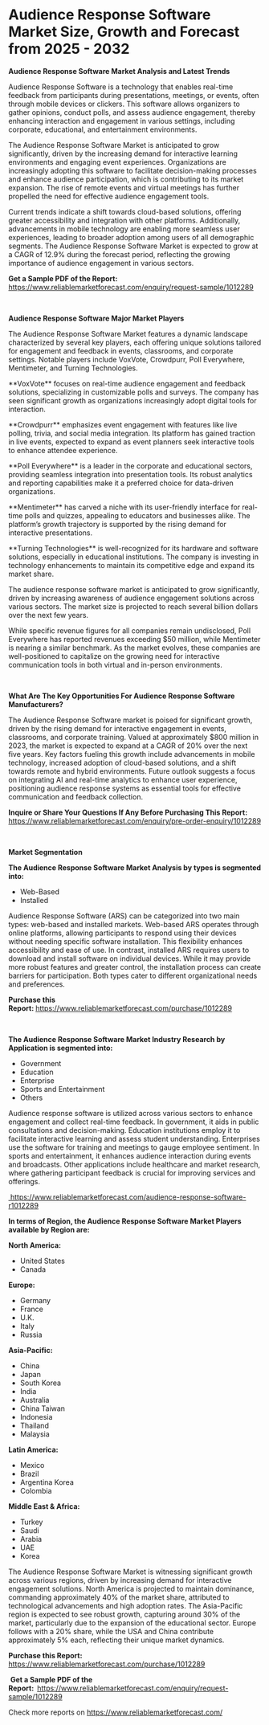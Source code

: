 <p><h1>Audience Response Software Market Size, Growth and Forecast from 2025 - 2032</h1></p><p><strong>Audience Response Software Market Analysis and Latest Trends</strong></p>
<p><p>Audience Response Software is a technology that enables real-time feedback from participants during presentations, meetings, or events, often through mobile devices or clickers. This software allows organizers to gather opinions, conduct polls, and assess audience engagement, thereby enhancing interaction and engagement in various settings, including corporate, educational, and entertainment environments. </p><p>The Audience Response Software Market is anticipated to grow significantly, driven by the increasing demand for interactive learning environments and engaging event experiences. Organizations are increasingly adopting this software to facilitate decision-making processes and enhance audience participation, which is contributing to its market expansion. The rise of remote events and virtual meetings has further propelled the need for effective audience engagement tools.</p><p>Current trends indicate a shift towards cloud-based solutions, offering greater accessibility and integration with other platforms. Additionally, advancements in mobile technology are enabling more seamless user experiences, leading to broader adoption among users of all demographic segments. The Audience Response Software Market is expected to grow at a CAGR of 12.9% during the forecast period, reflecting the growing importance of audience engagement in various sectors.</p></p>
<p><strong>Get a Sample PDF of the Report:&nbsp;</strong> <a href="https://www.reliablemarketforecast.com/enquiry/request-sample/1012289?utm_campaign=2940&utm_medium=2&utm_source=Github&utm_content=ia&utm_term=05032025&utm_id=audience-response-software">https://www.reliablemarketforecast.com/enquiry/request-sample/1012289</a></p>
<p>&nbsp;</p>
<p><strong>Audience Response Software Major Market Players</strong></p>
<p><p>The Audience Response Software Market features a dynamic landscape characterized by several key players, each offering unique solutions tailored for engagement and feedback in events, classrooms, and corporate settings. Notable players include VoxVote, Crowdpurr, Poll Everywhere, Mentimeter, and Turning Technologies.</p><p>**VoxVote** focuses on real-time audience engagement and feedback solutions, specializing in customizable polls and surveys. The company has seen significant growth as organizations increasingly adopt digital tools for interaction. </p><p>**Crowdpurr** emphasizes event engagement with features like live polling, trivia, and social media integration. Its platform has gained traction in live events, expected to expand as event planners seek interactive tools to enhance attendee experience.</p><p>**Poll Everywhere** is a leader in the corporate and educational sectors, providing seamless integration into presentation tools. Its robust analytics and reporting capabilities make it a preferred choice for data-driven organizations. </p><p>**Mentimeter** has carved a niche with its user-friendly interface for real-time polls and quizzes, appealing to educators and businesses alike. The platform’s growth trajectory is supported by the rising demand for interactive presentations.</p><p>**Turning Technologies** is well-recognized for its hardware and software solutions, especially in educational institutions. The company is investing in technology enhancements to maintain its competitive edge and expand its market share.</p><p>The audience response software market is anticipated to grow significantly, driven by increasing awareness of audience engagement solutions across various sectors. The market size is projected to reach several billion dollars over the next few years. </p><p>While specific revenue figures for all companies remain undisclosed, Poll Everywhere has reported revenues exceeding $50 million, while Mentimeter is nearing a similar benchmark. As the market evolves, these companies are well-positioned to capitalize on the growing need for interactive communication tools in both virtual and in-person environments.</p></p>
<p>&nbsp;</p>
<p><strong>What Are The Key Opportunities For Audience Response Software Manufacturers?</strong></p>
<p><p>The Audience Response Software market is poised for significant growth, driven by the rising demand for interactive engagement in events, classrooms, and corporate training. Valued at approximately $800 million in 2023, the market is expected to expand at a CAGR of 20% over the next five years. Key factors fueling this growth include advancements in mobile technology, increased adoption of cloud-based solutions, and a shift towards remote and hybrid environments. Future outlook suggests a focus on integrating AI and real-time analytics to enhance user experience, positioning audience response systems as essential tools for effective communication and feedback collection.</p></p>
<p><strong>Inquire or Share Your Questions If Any Before Purchasing This Report:</strong> <a href="https://www.reliablemarketforecast.com/enquiry/pre-order-enquiry/1012289?utm_campaign=2940&utm_medium=2&utm_source=Github&utm_content=ia&utm_term=05032025&utm_id=audience-response-software">https://www.reliablemarketforecast.com/enquiry/pre-order-enquiry/1012289</a></p>
<p>&nbsp;</p>
<p><strong>Market Segmentation</strong></p>
<p><strong>The Audience Response Software Market Analysis by types is segmented into:</strong></p>
<p><ul><li>Web-Based</li><li>Installed</li></ul></p>
<p><p>Audience Response Software (ARS) can be categorized into two main types: web-based and installed markets. Web-based ARS operates through online platforms, allowing participants to respond using their devices without needing specific software installation. This flexibility enhances accessibility and ease of use. In contrast, installed ARS requires users to download and install software on individual devices. While it may provide more robust features and greater control, the installation process can create barriers for participation. Both types cater to different organizational needs and preferences.</p></p>
<p><strong>Purchase this Report:&nbsp;</strong><a href="https://www.reliablemarketforecast.com/purchase/1012289?utm_campaign=2940&utm_medium=2&utm_source=Github&utm_content=ia&utm_term=05032025&utm_id=audience-response-software">https://www.reliablemarketforecast.com/purchase/1012289</a></p>
<p>&nbsp;</p>
<p><strong>The Audience Response Software Market Industry Research by Application is segmented into:</strong></p>
<p><ul><li>Government</li><li>Education</li><li>Enterprise</li><li>Sports and Entertainment</li><li>Others</li></ul></p>
<p><p>Audience response software is utilized across various sectors to enhance engagement and collect real-time feedback. In government, it aids in public consultations and decision-making. Education institutions employ it to facilitate interactive learning and assess student understanding. Enterprises use the software for training and meetings to gauge employee sentiment. In sports and entertainment, it enhances audience interaction during events and broadcasts. Other applications include healthcare and market research, where gathering participant feedback is crucial for improving services and offerings.</p></p>
<p><a href="https://www.reliablemarketforecast.com/audience-response-software-r1012289?utm_campaign=2940&utm_medium=2&utm_source=Github&utm_content=ia&utm_term=05032025&utm_id=audience-response-software">&nbsp;https://www.reliablemarketforecast.com/audience-response-software-r1012289</a></p>
<p><strong>In terms of Region, the Audience Response Software Market Players available by Region are:</strong></p>
<p>
    <p> <strong> North America: </strong>
        <ul>
            <li>United States</li>
            <li>Canada</li>
        </ul>
        </p> 
    <p> <strong> Europe: </strong>
        <ul>
            <li>Germany</li>
            <li>France</li>
            <li>U.K.</li>
            <li>Italy</li>
            <li>Russia</li>
        </ul>
        </p> 
    <p> <strong> Asia-Pacific: </strong>
        <ul>
            <li>China</li>
            <li>Japan</li>
            <li>South Korea</li>
            <li>India</li>
            <li>Australia</li>
            <li>China Taiwan</li>
            <li>Indonesia</li>
            <li>Thailand</li>
            <li>Malaysia</li>
        </ul>
        </p> 
    <p> <strong> Latin America: </strong>
        <ul>
            <li>Mexico</li>
            <li>Brazil</li>
            <li>Argentina Korea</li>
            <li>Colombia</li>
        </ul>
        </p> 
    <p> <strong> Middle East & Africa: </strong>
        <ul>
            <li>Turkey</li>
            <li>Saudi</li>
            <li>Arabia</li>
            <li>UAE</li>
            <li>Korea</li>
        </ul>
    </p>
    </p>
<p><p>The Audience Response Software Market is witnessing significant growth across various regions, driven by increasing demand for interactive engagement solutions. North America is projected to maintain dominance, commanding approximately 40% of the market share, attributed to technological advancements and high adoption rates. The Asia-Pacific region is expected to see robust growth, capturing around 30% of the market, particularly due to the expansion of the educational sector. Europe follows with a 20% share, while the USA and China contribute approximately 5% each, reflecting their unique market dynamics.</p></p>
<p><strong>Purchase this Report: </strong><a href="https://www.reliablemarketforecast.com/purchase/1012289?utm_campaign=2940&utm_medium=2&utm_source=Github&utm_content=ia&utm_term=05032025&utm_id=audience-response-software">https://www.reliablemarketforecast.com/purchase/1012289</a></p>
<p>&nbsp;<strong>Get a Sample PDF of the Report:&nbsp;&nbsp;</strong><a href="https://www.reliablemarketforecast.com/enquiry/request-sample/1012289?utm_campaign=2940&utm_medium=2&utm_source=Github&utm_content=ia&utm_term=05032025&utm_id=audience-response-software">https://www.reliablemarketforecast.com/enquiry/request-sample/1012289</a></p>
<p><strong></strong></p>
<p>Check more reports on <a href="https://www.reliablemarketforecast.com/?utm_campaign=2940&utm_medium=2&utm_source=Github&utm_content=ia&utm_term=05032025&utm_id=audience-response-software">https://www.reliablemarketforecast.com/</a></p>